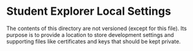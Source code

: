 # Student Explorer Local Settings #

The contents of this directory are not versioned (except for this file). Its purpose is to provide a location to store development settings and supporting files like certificates and keys that should be kept private.
